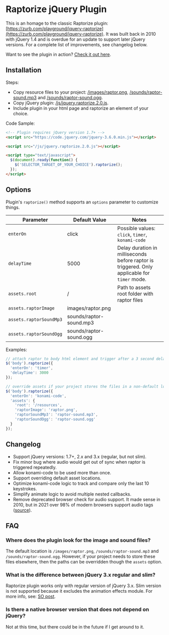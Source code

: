# Raptorize jQuery Plugin

This is an homage to the classic Raptorize plugin: [https://zurb.com/playground/jquery-raptorize](https://zurb.com/playground/jquery-raptorize). It was built back in 2010 with jQuery 1.4 and is overdue for an update to support later jQuery versions. For a complete list of improvements, see changelog below.

Want to see the plugin in action? [Check it out here](https://randomvlad.github.io/raptorize-jquery).

## Installation

Steps:
* Copy resource files to your project: [/images/raptor.png](/images/raptor.png), [/sounds/raptor-sound.mp3](/sounds/raptor-sound.mp3) and [/sounds/raptor-sound.ogg](/sounds/raptor-sound.ogg).
* Copy jQuery plugin: [/js/jquery.raptorize.2.0.js](/js/jquery.raptorize.2.0.js).
* Include plugin in your html page and raptorize an element of your choice.

Code Sample:

```html
<!-- Plugin requires jQuery version 1.7+ -->
<script src="https://code.jquery.com/jquery-3.6.0.min.js"></script>

<script src="/js/jquery.raptorize.2.0.js"></script>

<script type="text/javascript">
  $(document).ready(function() {
    $('SELECTOR_TARGET_OF_YOUR_CHOICE').raptorize();
  });
</script>
```

## Options

Plugin's `raptorize()` method supports an `options` parameter to customize things.

| Parameter | Default Value | Notes |
|---|---|---|
| `enterOn` | click | Possible values: `click`, `timer`, `konami-code` |
| `delayTime` | 5000 | Delay duration in milliseconds before raptor is triggered. Only applicable for `timer` mode. |
| `assets.root` | / | Path to assets root folder with raptor files |
| `assets.raptorImage` | images/raptor.png | |
| `assets.raptorSoundMp3` | sounds/raptor-sound.mp3 |  |
| `assets.raptorSoundOgg` | sounds/raptor-sound.ogg |  |

Examples:

```javascript
// attach raptor to body html element and trigger after a 3 second delay timer
$('body').raptorize({ 
  'enterOn': 'timer',
  'delayTime': 3000
});
```

```javascript
// override assets if your project stores the files in a non-default location 
$('body').raptorize({
  'enterOn': 'konami-code',  
  'assets': {
    'root': '/resources',
    'raptorImage': 'raptor.png',
    'raptorSoundMp3': 'raptor-sound.mp3',
    'raptorSoundOgg': 'raptor-sound.ogg'
  }
});
```

## Changelog

- Support jQuery versions: 1.7+, 2.x and 3.x (regular, but not slim).
- Fix minor bug where audio would get out of sync when raptor is triggered repeatedly.
- Allow konami-code to be used more than once.
- Support overriding default asset locations. 
- Optimize konami-code logic to track and compare only the last 10 keystrokes. 
- Simplify animate logic to avoid multiple nested callbacks.
- Remove deprecated browser check for audio support. It made sense in 2010, but in 2021 over 98% of modern browsers support audio tags ([source](https://caniuse.com/?search=audio)).

## FAQ

### Where does the plugin look for the image and sound files?

The default location is `/images/raptor.png`, `/sounds/raptor-sound.mp3` and `/sounds/raptor-sound.ogg`. However, if your project needs to store these files elsewhere, then the paths can be overridden though the `assets` option.   

### What is the difference between jQuery 3.x regular and slim?

Raptorize plugin works only with regular version of jQuery 3.x. Slim version is not supported because it excludes the animation effects module. For more info, see: [SO post](https://stackoverflow.com/questions/35424053/what-are-the-differences-between-normal-and-slim-package-of-jquery).  

### Is there a native browser version that does not depend on jQuery?

Not at this time, but there could be in the future if I get around to it.
